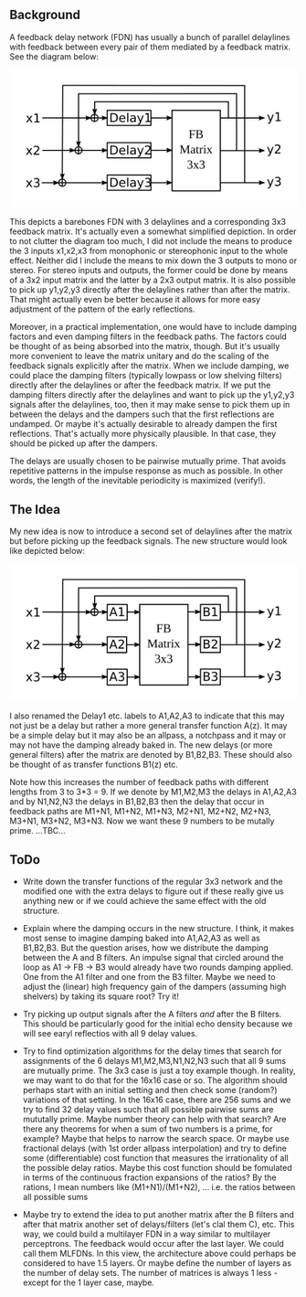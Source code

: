 
Background
-----------

A feedback delay network (FDN) has usually a bunch of parallel delaylines with feedback between 
every pair of them mediated by a feedback matrix. See the diagram below:

![FDN3x3](./Diagrams/FeedbackDelayNetwork3x3.svg)

This depicts a barebones FDN with 3 delaylines and a corresponding 3x3 feedback matrix. It's 
actually even a somewhat simplified depiction. In order to not clutter the diagram too much, I did 
not include the means to produce the 3 inputs x1,x2,x3 from monophonic or stereophonic input to the
whole effect. Neither did I include the means to mix down the 3 outputs to mono or stereo. For 
stereo inputs and outputs, the former could be done by means of a 3x2 input matrix and the latter 
by a 2x3 output matrix. It is also possible to pick up y1,y2,y3 directly after the delaylines 
rather than after the matrix. That might actually even be better because it allows for more easy 
adjustment of the pattern of the early reflections. 

Moreover, in a practical implementation, one would have to include damping factors and even damping 
filters in the feedback paths. The factors could be thought of as being absorbed into the matrix, 
though. But it's usually more convenient to leave the matrix unitary and do the scaling of the 
feedback signals explicitly after the matrix. When we include damping, we could place the damping 
filters (typically lowpass or low shelving filters) directly after the delaylines or after the 
feedback matrix. If we put the damping filters directly after the delaylines and want to pick up 
the y1,y2,y3 signals after the delaylines, too, then it may make sense to pick them up in between 
the delays and the dampers such that the first reflections are undamped. Or maybe it's actually 
desirable to already dampen the first reflections. That's actually more physically plausible. In 
that case, they should be picked up after the dampers.

The delays are usually chosen to be pairwise mutually prime. That avoids repetitive patterns in 
the impulse response as much as possible. In other words, the length of the inevitable periodicity 
is maximized (verify!).


The Idea
--------

My new idea is now to introduce a second set of delaylines after the matrix but before picking up 
the feedback signals. The new structure would look like depicted below:

![FDNIdea](./Diagrams/FeedbackDelayNetworkIdea.svg)

I also renamed the Delay1 etc. labels to A1,A2,A3 to indicate that this may not just be a delay but
 rather a more general transfer function A(z). It may be a simple delay but it may also be an 
 allpass, a notchpass and it may or may not have the damping already baked in. The new delays (or 
 more general filters) after the matrix are denoted by B1,B2,B3. These should also be thought of as 
 transfer functions B1(z) etc.

Note how this increases the number of feedback paths with different lengths from 3 to 3*3 = 9. If 
we denote by M1,M2,M3 the delays in A1,A2,A3 and by N1,N2,N3 the delays in B1,B2,B3 then the delay 
that occur in feedback paths are M1+N1, M1+N2, M1+N3, M2+N1, M2+N2, M2+N3, M3+N1, M3+N2, M3+N3. Now
we want these 9 numbers to be mutally prime.  ...TBC...


ToDo
----

- Write down the transfer functions of the regular 3x3 network and the modified one with the extra
  delays to figure out if these really give us anything new or if we could achieve the same effect
  with the old structure.

- Explain where the damping occurs in the new structure. I think, it makes most sense to imagine 
  damping baked into A1,A2,A3 as well as B1,B2,B3. But the question arises, how we distribute the
  damping between the A and B filters. An impulse signal that circled around the loop as 
  A1 -> FB -> B3 would already have two rounds damping applied. One from the A1 filter and one from
  the B3 filter. Maybe we need to adjust the (linear) high frequency gain of the dampers (assuming
  high shelvers) by taking its square root? Try it!

- Try picking up output signals after the A filters *and* after the B filters. This should be 
  particularly good for the initial echo density because we will see earyl reflectios with all 9
  delay values.

- Try to find optimization algorithms for the delay times that search for assignments of the 6 
  delays M1,M2,M3,N1,N2,N3 such that all 9 sums are mutually prime. The 3x3 case is just a toy
  example though. In reality, we may want to do that for the 16x16 case or so. The algorithm should 
  perhaps start with an initial setting and then check some (random?) variations of that setting. 
  In the 16x16 case, there are 256 sums and we try to find 32 delay values such that all possible
  pairwise sums are mututally prime. Maybe number theory can help with that search? Are there any
  theorems for when a sum of two numbers is a prime, for example? Maybe that helps to narrow the 
  search space. Or maybe use fractional delays (with 1st order allpass interpolation) and try to 
  define some (differentiable) cost function that measures the irrationality of all the possible
  delay ratios. Maybe this cost function should be fomulated in terms of the continuous fraction
  expansions of the ratios? By the rations, I mean numbers like (M1+N1)/(M1+N2), ... i.e. the 
  ratios between all possible sums

- Maybe try to extend the idea to put another matrix after the B filters and after that matrix 
  another set of delays/filters (let's clal them C), etc. This way, we could build a multilayer FDN
  in a way similar to multilayer perceptrons. The feedback would occur after the last layer. We 
  could call them MLFDNs. In this view, the architecture above could perhaps be considered to have 
  1.5 layers. Or maybe define the number of layers as the number of delay sets. The number of 
  matrices is always 1 less - except for the 1 layer case, maybe.